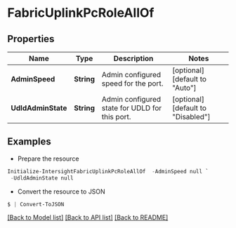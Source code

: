 # FabricUplinkPcRoleAllOf
## Properties

Name | Type | Description | Notes
------------ | ------------- | ------------- | -------------
**AdminSpeed** | **String** | Admin configured speed for the port. | [optional] [default to "Auto"]
**UdldAdminState** | **String** | Admin configured state for UDLD for this port. | [optional] [default to "Disabled"]

## Examples

- Prepare the resource
```powershell
Initialize-IntersightFabricUplinkPcRoleAllOf  -AdminSpeed null `
 -UdldAdminState null
```

- Convert the resource to JSON
```powershell
$ | Convert-ToJSON
```

[[Back to Model list]](../README.md#documentation-for-models) [[Back to API list]](../README.md#documentation-for-api-endpoints) [[Back to README]](../README.md)

